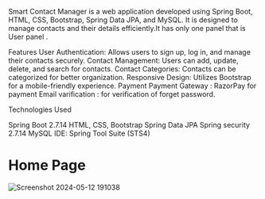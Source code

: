 Smart Contact Manager is a web application developed using Spring Boot, HTML, CSS, Bootstrap, Spring Data JPA, and MySQL. It is designed to manage contacts and their details efficiently.It has only one panel that is User panel .

Features
User Authentication: Allows users to sign up, log in, and manage their contacts securely.
Contact Management: Users can add, update, delete, and search for contacts.
Contact Categories: Contacts can be categorized for better organization.
Responsive Design: Utilizes Bootstrap for a mobile-friendly experience.
Payment Payment Gateway : RazorPay for payment
Email varification : for verification of forget password.

Technologies Used

Spring Boot 2.7.14
HTML, CSS, Bootstrap
Spring Data JPA
Spring security 2.7.14
MySQL
IDE: Spring Tool Suite (STS4)

# Home Page 
![Screenshot 2024-05-12 191038](https://github.com/gsonam0203/Smart_Contact_Manager/assets/106368379/5aeaa94c-9c15-43a2-a38b-1de39f55dabc)
